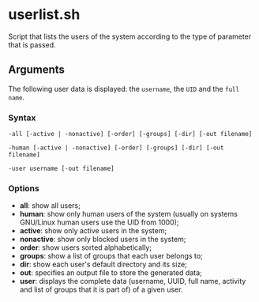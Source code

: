 # userlist.sh

Script that lists the users of the system according to the type of parameter that is passed.

## Arguments

The following user data is displayed: the `username`, the `UID` and the `full name`.

### Syntax

```
-all [-active | -nonactive] [-order] [-groups] [-dir] [-out filename]

-human [-active | -nonactive] [-order] [-groups] [-dir] [-out filename]

-user username [-out filename]
```

### Options
- **all**: show all users;
- **human**: show only human users of the system (usually on systems GNU/Linux human users use the UID from 1000);
- **active**: show only active users in the system;
- **nonactive**: show only blocked users in the system;
- **order**: show users sorted alphabetically;
- **groups**: show a list of groups that each user belongs to;
- **dir**: show each user's default directory and its size;
- **out**: specifies an output file to store the generated data;
- **user**: displays the complete data (username, UUID, full name, activity and list of groups that it is part of) of a given user.
